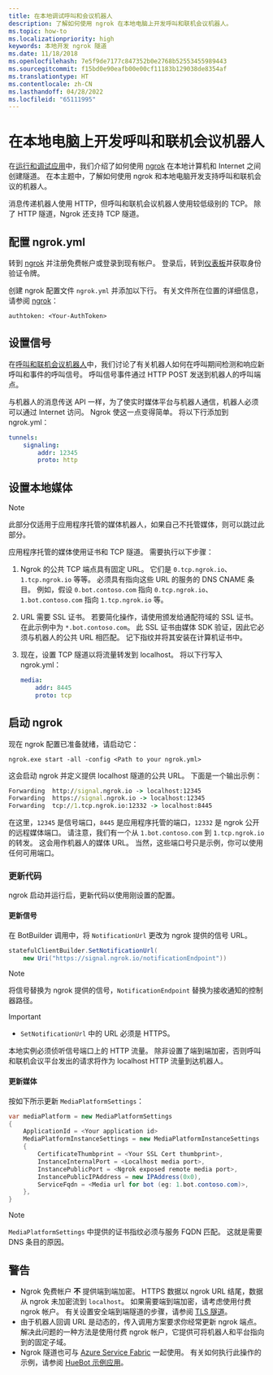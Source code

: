 ```yaml
---
title: 在本地调试呼叫和会议机器人
description: 了解如何使用 ngrok 在本地电脑上开发呼叫和联机会议机器人。
ms.topic: how-to
ms.localizationpriority: high
keywords: 本地开发 ngrok 隧道
ms.date: 11/18/2018
ms.openlocfilehash: 7e5f9de7177c847352b0e2768b52553455989443
ms.sourcegitcommit: f15bd0e90eafb00e00cf11183b129038de8354af
ms.translationtype: HT
ms.contentlocale: zh-CN
ms.lasthandoff: 04/28/2022
ms.locfileid: "65111995"
---
```

# <a name="develop-calling-and-online-meeting-bots-on-your-local-pc"></a>在本地电脑上开发呼叫和联机会议机器人

在[运行和调试应用](../../concepts/build-and-test/debug.md)中，我们介绍了如何使用 [ngrok](https://ngrok.com) 在本地计算机和 Internet 之间创建隧道。 在本主题中，了解如何使用 ngrok 和本地电脑开发支持呼叫和联机会议的机器人。

消息传递机器人使用 HTTP，但呼叫和联机会议机器人使用较低级别的 TCP。 除了 HTTP 隧道，Ngrok 还支持 TCP 隧道。

## <a name="configure-ngrokyml"></a>配置 ngrok.yml

转到 [ngrok](https://ngrok.com) 并注册免费帐户或登录到现有帐户。 登录后，转到[仪表板](https://dashboard.ngrok.com)并获取身份验证令牌。

创建 ngrok 配置文件 `ngrok.yml` 并添加以下行。 有关文件所在位置的详细信息，请参阅 [ngrok](https://ngrok.com/docs#config)：

  `authtoken: <Your-AuthToken>`

## <a name="set-up-signaling"></a>设置信号

在[呼叫和联机会议机器人](./calls-meetings-bots-overview.md)中，我们讨论了有关机器人如何在呼叫期间检测和响应新呼叫和事件的呼叫信号。 呼叫信号事件通过 HTTP POST 发送到机器人的呼叫端点。

与机器人的消息传送 API 一样，为了使实时媒体平台与机器人通信，机器人必须可以通过 Internet 访问。 Ngrok 使这一点变得简单。 将以下行添加到 ngrok.yml：

```yaml
tunnels:
    signaling:
        addr: 12345
        proto: http
```

## <a name="set-up-local-media"></a>设置本地媒体

> [!NOTE]
> 此部分仅适用于应用程序托管的媒体机器人，如果自己不托管媒体，则可以跳过此部分。

应用程序托管的媒体使用证书和 TCP 隧道。 需要执行以下步骤：

1. Ngrok 的公共 TCP 端点具有固定 URL。 它们是 `0.tcp.ngrok.io`、`1.tcp.ngrok.io` 等等。 必须具有指向这些 URL 的服务的 DNS CNAME 条目。 例如，假设 `0.bot.contoso.com` 指向 `0.tcp.ngrok.io`、`1.bot.contoso.com` 指向 `1.tcp.ngrok.io` 等。
2. URL 需要 SSL 证书。 若要简化操作，请使用颁发给通配符域的 SSL 证书。 在此示例中为 `*.bot.contoso.com`。 此 SSL 证书由媒体 SDK 验证，因此它必须与机器人的公共 URL 相匹配。 记下指纹并将其安装在计算机证书中。
3. 现在，设置 TCP 隧道以将流量转发到 localhost。 将以下行写入 ngrok.yml：

    ```yaml
    media:
        addr: 8445
        proto: tcp
    ```

## <a name="start-ngrok"></a>启动 ngrok

现在 ngrok 配置已准备就绪，请启动它：

  `ngrok.exe start -all -config <Path to your ngrok.yml>`

这会启动 ngrok 并定义提供 localhost 隧道的公共 URL。 下面是一个输出示例：

```cmd
Forwarding  http://signal.ngrok.io -> localhost:12345
Forwarding  https://signal.ngrok.io -> localhost:12345
Forwarding  tcp://1.tcp.ngrok.io:12332 -> localhost:8445
```

在这里，`12345` 是信号端口，`8445` 是应用程序托管的端口，`12332` 是 ngrok 公开的远程媒体端口。 请注意，我们有一个从 `1.bot.contoso.com` 到 `1.tcp.ngrok.io` 的转发。 这会用作机器人的媒体 URL。 当然，这些端口号只是示例，你可以使用任何可用端口。

### <a name="update-code"></a>更新代码

ngrok 启动并运行后，更新代码以使用刚设置的配置。

#### <a name="update-signaling"></a>更新信号

在 BotBuilder 调用中，将 `NotificationUrl` 更改为 ngrok 提供的信号 URL。

```csharp
statefulClientBuilder.SetNotificationUrl(
    new Uri("https://signal.ngrok.io/notificationEndpoint"))
```

> [!NOTE]
> 将信号替换为 ngrok 提供的信号，`NotificationEndpoint` 替换为接收通知的控制器路径。

> [!IMPORTANT]
>
> * `SetNotificationUrl` 中的 URL 必须是 HTTPS。
>
> 本地实例必须侦听信号端口上的 HTTP 流量。 除非设置了端到端加密，否则呼叫和联机会议平台发出的请求将作为 localhost HTTP 流量到达机器人。

#### <a name="update-media"></a>更新媒体

按如下所示更新 `MediaPlatformSettings`：

```csharp
var mediaPlatform = new MediaPlatformSettings
{
    ApplicationId = <Your application id>
    MediaPlatformInstanceSettings = new MediaPlatformInstanceSettings
    {
        CertificateThumbprint = <Your SSL Cert thumbprint>,
        InstanceInternalPort = <Localhost media port>,
        InstancePublicPort = <Ngrok exposed remote media port>,
        InstancePublicIPAddress = new IPAddress(0x0),
        ServiceFqdn = <Media url for bot (eg: 1.bot.contoso.com)>,
    },
}
```

> [!NOTE]
> `MediaPlatformSettings` 中提供的证书指纹必须与服务 FQDN 匹配。 这就是需要 DNS 条目的原因。

## <a name="caveats"></a>警告

* Ngrok 免费帐户 **不** 提供端到端加密。 HTTPS 数据以 ngrok URL 结尾，数据从 ngrok 未加密流到 `localhost`。 如果需要端到端加密，请考虑使用付费 ngrok 帐户。 有关设置安全端到端隧道的步骤，请参阅 [TLS 隧道](https://ngrok.com/docs#tls)。
* 由于机器人回调 URL 是动态的，传入调用方案要求你经常更新 ngrok 端点。 解决此问题的一种方法是使用付费 ngrok 帐户，它提供可将机器人和平台指向到的固定子域。
* Ngrok 隧道也可与 [Azure Service Fabric](/azure/service-fabric/service-fabric-overview) 一起使用。 有关如何执行此操作的示例，请参阅 [HueBot 示例应用](https://github.com/microsoftgraph/microsoft-graph-comms-samples/tree/master/Samples/V1.0Samples/LocalMediaSamples/HueBot/HueBot)。
